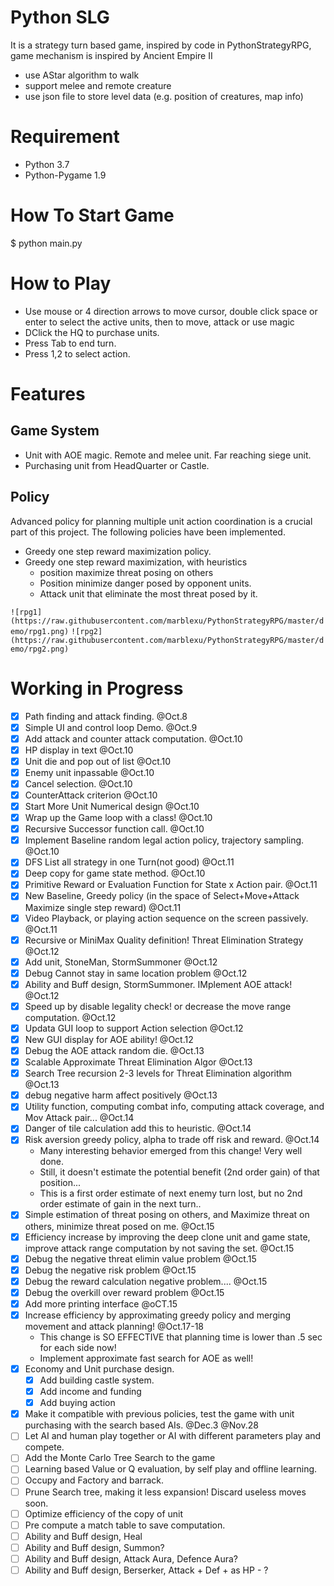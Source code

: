 # Python SLG
It is a strategy turn based game, inspired by code in PythonStrategyRPG, game mechanism is inspired by Ancient Empire II
* use AStar algorithm to walk
* support melee and remote creature
* use json file to store level data (e.g. position of creatures, map info)

# Requirement
* Python 3.7
* Python-Pygame 1.9

# How To Start Game
$ python main.py

# How to Play
* Use mouse or 4 direction arrows to move cursor, double click space or enter to select the active units, then to move, attack or use magic
* DClick the HQ to purchase units. 
* Press Tab to end turn.
* Press 1,2 to select action.  

# Features
## Game System
* Unit with AOE magic. Remote and melee unit. Far reaching siege unit. 
* Purchasing unit from HeadQuarter or Castle. 

 
## Policy
Advanced policy for planning multiple unit action coordination is a crucial part of this project. The following policies have been implemented. 

* Greedy one step reward maximization policy. 
* Greedy one step reward maximization, with heuristics
    * position maximize threat posing on others
    * Position minimize danger posed by opponent units.
    * Attack unit that eliminate the most threat posed by it. 

`![rpg1](https://raw.githubusercontent.com/marblexu/PythonStrategyRPG/master/demo/rpg1.png)`
`![rpg2](https://raw.githubusercontent.com/marblexu/PythonStrategyRPG/master/demo/rpg2.png)`


# Working in Progress

- [x] Path finding and attack finding. @Oct.8
- [x] Simple UI and control loop Demo. @Oct.9
- [x] Add attack and counter attack computation. @Oct.10 
- [x] HP display in text @Oct.10
- [x] Unit die and pop out of list @Oct.10
- [x] Enemy unit inpassable @Oct.10
- [x] Cancel selection. @Oct.10
- [x] CounterAttack criterion @Oct.10
- [x] Start More Unit Numerical design @Oct.10
- [x] Wrap up the Game loop with a class! @Oct.10
- [x] Recursive Successor function call. @Oct.10
- [x] Implement Baseline random legal action policy, trajectory sampling. @Oct.10
- [x] DFS List all strategy in one Turn(not good) @Oct.11
- [x] Deep copy for game state method.  @Oct.10
- [x] Primitive Reward or Evaluation Function for State x Action pair. @Oct.11
- [x] New Baseline, Greedy policy (in the space of Select+Move+Attack Maximize single step reward) @Oct.11
- [x] Video Playback, or playing action sequence on the screen passively. @Oct.11
- [x] Recursive or MiniMax Quality definition! Threat Elimination Strategy @Oct.12
- [x] Add unit, StoneMan, StormSummoner @Oct.12
- [x] Debug Cannot stay in same location problem @Oct.12
- [x] Ability and Buff design, StormSummoner. IMplement AOE attack! @Oct.12
- [x] Speed up by disable legality check! or decrease the move range computation.  @Oct.12
- [x] Updata GUI loop to support Action selection @Oct.12
- [x] New GUI display for AOE ability!  @Oct.12
- [x] Debug the AOE attack random die. @Oct.13
- [x] Scalable Approximate Threat Elimination Algor @Oct.13
- [x] Search Tree recursion 2-3 levels for Threat Elimination algorithm @Oct.13
- [x] debug negative harm affect positively @Oct.13
- [x] Utility function, computing combat info, computing attack coverage, and Mov Attack pair... @Oct.14
- [x] Danger of tile calculation add this to heuristic. @Oct.14
- [x] Risk aversion greedy policy, alpha to trade off risk and reward.  @Oct.14
    * Many interesting behavior emerged from this change! Very well done. 
    * Still, it doesn't estimate the potential benefit (2nd order gain) of that position... 
    * This is a first order estimate of next enemy turn lost, but no 2nd order estimate of gain in the next turn..
- [x] Simple estimation of threat posing on others, and Maximize threat on others, minimize threat posed on me. @Oct.15
- [x] Efficiency increase by improving the deep clone unit and game state, improve attack range computation by not saving the set. @Oct.15
- [x] Debug the negative threat elimin value problem @Oct.15
- [x] Debug the negative risk problem @Oct.15 
- [x] Debug the reward calculation negative problem.... @Oct.15
- [x] Debug the overkill over reward problem @Oct.15
- [x] Add more printing interface @oCT.15
- [x] Increase efficiency by approximating greedy policy and merging movement and attack planning! @Oct.17-18
    * This change is SO EFFECTIVE that planning time is lower than .5 sec for each side now! 
    * Implement approximate fast search for AOE as well! 
- [x] Economy and Unit purchase design. 
    - [x] Add building castle system. 
    - [x] Add income and funding
    - [x] Add buying action
- [x] Make it compatible with previous policies, test the game with unit purchasing with the search based AIs. @Dec.3 @Nov.28
- [ ] Let AI and human play together or AI with different parameters play and compete. 
- [ ] Add the Monte Carlo Tree Search to the game
- [ ] Learning based Value or Q evaluation, by self play and offline learning. 
- [ ] Occupy and Factory and barrack. 
- [ ] Prune Search tree, making it less expansion! Discard useless moves soon. 
- [ ] Optimize efficiency of the copy of unit
- [ ] Pre compute a match table to save computation.  
- [ ] Ability and Buff design, Heal
- [ ] Ability and Buff design, Summon?
- [ ] Ability and Buff design, Attack Aura, Defence Aura?
- [ ] Ability and Buff design, Berserker, Attack + Def + as HP - ?
